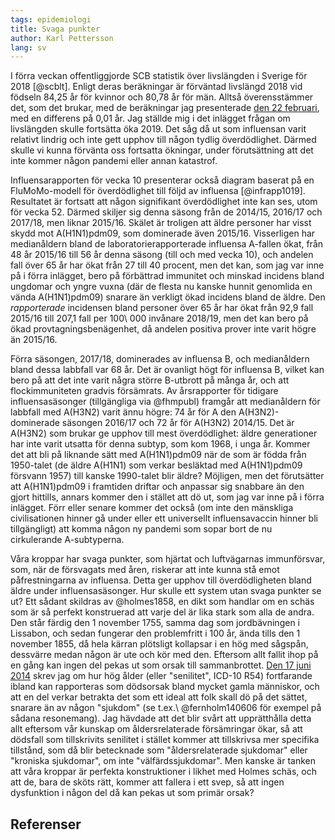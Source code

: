 ```yaml
---
tags: epidemiologi
title: Svaga punkter
author: Karl Pettersson
lang: sv
---
```


I förra veckan offentliggjorde SCB statistik över livslängden i
Sverige för 2018 [@scblt]. Enligt deras beräkningar är förväntad
livslängd 2018 vid födseln 84,25 år för kvinnor och 80,78 år för män.
Alltså överensstämmer det, som det brukar, med de beräkningar jag
presenterade [den 22 februari](2019-02-22-hopp.html), med en differens
på 0,01 år. Jag ställde mig i det inlägget frågan om livslängden
skulle fortsätta öka 2019. Det såg då ut som influensan varit relativt
lindrig och inte gett upphov till någon tydlig överdödlighet. Därmed
skulle vi kunna förvänta oss fortsatta ökningar, under förutsättning
att det inte kommer någon pandemi eller annan katastrof.

Influensarapporten för vecka 10 presenterar också diagram baserat på
en FluMoMo-modell för överdödlighet till följd av influensa
[@infrapp1019]. Resultatet är fortsatt att någon signifikant
överdödlighet inte kan ses, utom för vecka 52. Därmed skiljer sig
denna säsong från de 2014/15, 2016/17 och 2017/18, men liknar 2015/16.
Skälet är troligen att äldre personer har visst skydd mot
A(H1N1)pdm09, som dominerade även 2015/16. Visserligen har
medianåldern bland de laboratorierapporterade influensa A-fallen ökat,
från 48 år 2015/16 till 56 år denna säsong (till och med vecka 10),
och andelen fall över 65 år har ökat från 27 till 40 procent, men det
kan, som jag var inne på i förra inlägget, bero på förbättrad
immunitet och minskad incidens bland ungdomar och yngre vuxna (där de
flesta nu kanske hunnit genomlida en vända A(H1N1)pdm09) snarare än
verkligt ökad incidens bland de äldre. Den *rapporterade* incidensen
bland personer över 65 år har ökat från 92,9 fall 2015/16 till 207,1
fall per 100\ 000 invånare 2018/19, men det kan bero på ökad
provtagningsbenägenhet, då andelen positiva prover inte varit högre än
2015/16.

Förra säsongen, 2017/18, dominerades av influensa B, och medianåldern
bland dessa labbfall var 68 år. Det är ovanligt högt för influensa B,
vilket kan bero på att det inte varit några större B-utbrott på många
år, och att flockimmuniteten gradvis försämrats. Av årsrapporter för
tidigare influensasäsonger (tillgängliga via @fhmpubl) framgår att
medianåldern för labbfall med A(H3N2) varit ännu högre: 74 år för A
den A(H3N2)-dominerade säsongen 2016/17 och 72 år för A(H3N2) 2014/15.
Det är A(H3N2) som brukar ge upphov till mest överdödlighet: äldre
generationer har inte varit utsatta för denna subtyp, som kom 1968, i
unga år. Kommer det att bli på liknande sätt med A(H1N1)pdm09 när de
som är födda från 1950-talet (de äldre A(H1N1) som verkar besläktad
med A(H1N1)pdm09 försvann 1957) till kanske 1990-talet blir äldre?
Möjligen, men det förutsätter att A(H1N1)pdm09 i framtiden driftar och
anpassar sig snabbare än den gjort hittills, annars kommer den i
stället att dö ut, som jag var inne på i förra inlägget. Förr eller
senare kommer det också (om inte den mänskliga civilisationen hinner
gå under eller ett universellt influensavaccin hinner bli
tillgängligt) att komma någon ny pandemi som sopar bort de nu
cirkulerande A-subtyperna.

Våra kroppar har svaga punkter, som hjärtat och luftvägarnas
immunförsvar, som, när de försvagats med åren, riskerar att inte kunna
stå emot påfrestningarna av influensa. Detta ger upphov till
överdödligheten bland äldre under influensasäsonger. Hur skulle ett
system utan svaga punkter se ut? Ett sådant skildras av @holmes1858,
en dikt som handlar om en schäs som är så perfekt konstruerad att
varje del är lika stark som alla de andra. Den står färdig den 1
november 1755, samma dag som jordbävningen i Lissabon, och sedan
fungerar den problemfritt i 100 år, ända tills den 1 november 1855, då
hela kärran plötsligt kollapsar i en hög med sågspån, dessvärre medan
någon är ute och kör med den. Eftersom allt fallit ihop på en gång kan
ingen del pekas ut som orsak till sammanbrottet. [Den 17 juni
2014](http://klpn.se/2014/06/17/hemma-i-alderdomen/) skrev jag om hur
hög ålder (eller "senilitet", ICD-10 R54) fortfarande ibland kan
rapporteras som dödsorsak bland mycket gamla människor, och att en del
verkar betrakta det som ett ideal att folk skall dö på det sättet,
snarare än av någon "sjukdom" (se t.ex.\ @fernholm140606 för exempel
på sådana resonemang). Jag hävdade att det blir svårt att upprätthålla
detta allt eftersom vår kunskap om åldersrelaterade försämringar ökar,
så att dödsfall som tillskrivits senilitet i stället kommer att
tillskrivsa mer specifika tillstånd, som då blir betecknade som
"åldersrelaterade sjukdomar" eller "kroniska sjukdomar", om inte
"välfärdssjukdomar". Men kanske är tanken att våra kroppar är perfekta
konstruktioner i likhet med Holmes schäs, och att de, bara de sköts
rätt, kommer att fallera i ett svep, så att ingen dysfunktion i någon
del då kan pekas ut som primär orsak?



## Referenser
